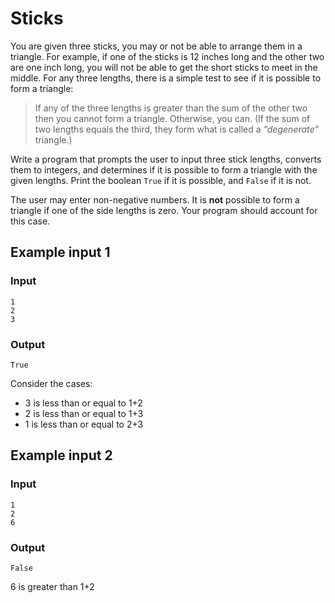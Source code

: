 # Sticks

You are given three sticks, you may or not be able to arrange them in a triangle. For example, if one of the sticks is 12 inches long and the other two are one inch long, you will not be able to get the short sticks to meet in the middle. For any three lengths, there is a simple test to see if it is possible to form a triangle:

> If any of the three lengths is greater than the sum of the other two then you cannot form a triangle. Otherwise, you can. (If the sum of two lengths equals the third, they form what is called a *“degenerate”* triangle.)

Write a program that prompts the user to input three stick lengths, converts them to integers, and determines if it is possible to form a triangle with the given lengths. Print the boolean `True` if it is possible, and `False` if it is not.

The user may enter non-negative numbers. It is **not** possible to form a triangle if one of the side lengths is zero. Your program should account for this case.

## Example input 1

### Input

```text
1
2
3
```

### Output

```text
True
```

Consider the cases:

- 3 is less than or equal to 1+2
- 2 is less than or equal to 1+3
- 1 is less than or equal to 2+3

## Example input 2

### Input

```text
1
2
6
```

### Output

```text
False
```
6 is greater than 1+2